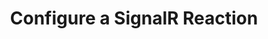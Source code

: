 ---
type: "docs"
title: "Configure a SignalR Reaction"
linkTitle: "Configure a SignalR Reaction"
weight: 80
description: >
    Learn how to configure a SignalR Reaction
---